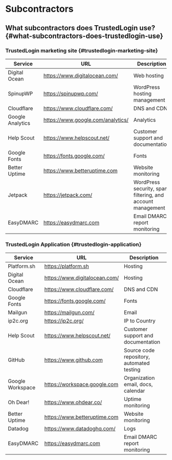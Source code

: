 # Subcontractors

## What subcontractors does TrustedLogin use? {#what-subcontractors-does-trustedlogin-use}

### TrustedLogin marketing site {#trustedlogin-marketing-site}

| Service           | URL                               | Description                                                |
|-------------------|-----------------------------------|------------------------------------------------------------|
| Digital Ocean     | https://www.digitalocean.com/     | Web hosting                                                |
| SpinupWP          | https://spinupwp.com/             | WordPress hosting management                               |
| Cloudflare        | https://www.cloudflare.com/       | DNS and CDN                                                |
| Google Analytics  | https://www.google.com/analytics/ | Analytics                                                  |
| Help Scout        | https://www.helpscout.net/        | Customer support and documentation                         |
| Google Fonts      | https://fonts.google.com/         | Fonts                                                      |
| Better Uptime     | https://www.betteruptime.com      | Website monitoring                                         |
| Jetpack           | https://jetpack.com/              | WordPress security, spam filtering, and account management |
| EasyDMARC         | https://easydmarc.com             | Email DMARC report monitoring                              |

### TrustedLogin Application {#trustedlogin-application}

| Service          | URL                            | Description                               |
|------------------|--------------------------------|-------------------------------------------|
| Platform.sh      | https://platform.sh            | Hosting                                   |
| Digital Ocean    | https://www.digitalocean.com/  | Hosting                                   |
| Cloudflare       | https://www.cloudflare.com/    | DNS and CDN                               |
| Google Fonts     | https://fonts.google.com/      | Fonts                                     |
| Mailgun          | https://mailgun.com/           | Email                                     |
| ip2c.org         | https://ip2c.org/              | IP to Country                             |
| Help Scout       | https://www.helpscout.net/     | Customer support and documentation        |
| GitHub           | https://www.github.com         | Source code repository, automated testing |
| Google Workspace | https://workspace.google.com   | Organization email, docs, calendar        |
| Oh Dear!         | https://www.ohdear.co/         | Uptime monitoring                         |
| Better Uptime    | https://www.betteruptime.com   | Website monitoring                        |
| Datadog          | https://www.datadoghq.com/     | Logs                                      |
| EasyDMARC        | https://easydmarc.com          | Email DMARC report monitoring             |
